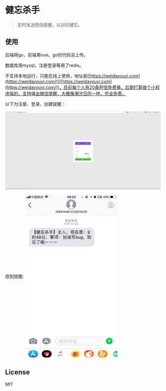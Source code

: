 # 健忘杀手

> 定时发送短信提醒，以对抗健忘。

## 使用

后端用go，前端用vue。go的代码没上传。

数据库用mysql，注册登录等用了redis。

不支持本地运行，只能在线上使用，地址是[[https://weidayouyi.com](https://weidayouyi.com/)]([https://weidayouyi.com](https://weidayouyi.com/))，目前每个人有20条短信免费量。后期打算做个小程序版的，支持弹出微信提醒，大概像潮汐日历一样，完全免费。

以下为注册、登录、创建提醒：

![](https://github.com/hongmaoxiao/forgetfulness/blob/master/doc/forget.gif)

收到提醒:
<img src="https://github.com/hongmaoxiao/forgetfulness/blob/master/doc/message.png" width="300" height="533" alt="短信" align=center />

## License

MIT
